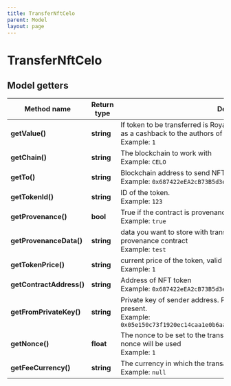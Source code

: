 ```yaml
---
title: TransferNftCelo
parent: Model
layout: page
---
```


# TransferNftCelo

## Model getters

Method name | Return type | Description | Notes
------------ | ------------- | ------------- | -------------
**getValue()** | **string** | If token to be transferred is Royalty NFT token, this is a value to be paid as a cashback to the authors of the token. <br>Example: `1` | [optional]
**getChain()** | **string** | The blockchain to work with <br>Example: `CELO` |
**getTo()** | **string** | Blockchain address to send NFT token to <br>Example: `0x687422eEA2cB73B5d3e242bA5456b782919AFc85` |
**getTokenId()** | **string** | ID of the token. <br>Example: `123` |
**getProvenance()** | **bool** | True if the contract is provenance type <br>Example: `true` | [optional]
**getProvenanceData()** | **string** | data you want to store with transaction, optional and valid only if provenance contract <br>Example: `test` | [optional]
**getTokenPrice()** | **string** | current price of the token, valid only for provenance <br>Example: `1` | [optional]
**getContractAddress()** | **string** | Address of NFT token <br>Example: `0x687422eEA2cB73B5d3e242bA5456b782919AFc85` |
**getFromPrivateKey()** | **string** | Private key of sender address. Private key, or signature Id must be present. <br>Example: `0x05e150c73f1920ec14caa1e0b6aa09940899678051a78542840c2668ce5080c2` |
**getNonce()** | **float** | The nonce to be set to the transaction; if not present, the last known nonce will be used <br>Example: `1` | [optional]
**getFeeCurrency()** | **string** | The currency in which the transaction fee will be paid <br>Example: `null` |

